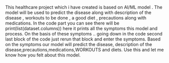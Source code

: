 This healthcare project which i have created is based on AI/ML model . The model will be used to predict the disease along with description of the disease , workouts to be done , a good diet , precautions along with medications.
In the code part you can see there will be print(list(dataset.columns)) here it prints all the symptoms this model and process.
On the basis of these symptoms .. going down in the code second last block of the code just rerun that block and enter the symptoms.
Based on the symptoms our model will predict the disease, description of the disease,precautions,medications,WORKOUTS and diets.
Use this and let me know how you felt about this model.
